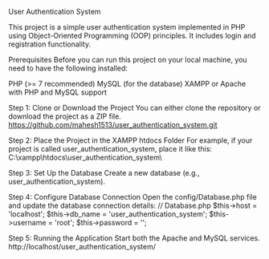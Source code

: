 User Authentication System

This project is a simple user authentication system implemented in PHP using Object-Oriented Programming (OOP) principles. It includes login and registration functionality.

Prerequisites
Before you can run this project on your local machine, you need to have the following installed:

PHP (>= 7 recommended)
MySQL (for the database)
XAMPP or Apache with PHP and MySQL support

Step 1: Clone or Download the Project
You can either clone the repository or download the project as a ZIP file.
https://github.com/mahesh1513/user_authentication_system.git

Step 2: Place the Project in the XAMPP htdocs Folder
For example, if your project is called user_authentication_system, place it like this:
C:\xampp\htdocs\user_authentication_system\

Step 3: Set Up the Database
Create a new database (e.g.,  user_authentication_system).

Step 4: Configure Database Connection
Open the config/Database.php file and update the database connection details:
// Database.php
$this->host = 'localhost';
$this->db_name = 'user_authentication_system';
$this->username = 'root'; 
$this->password = '';

Step 5: Running the Application
Start both the Apache and MySQL services.
http://localhost/user_authentication_system/









